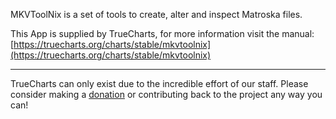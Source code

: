MKVToolNix is a set of tools to create, alter and inspect Matroska files.

This App is supplied by TrueCharts, for more information visit the manual: [https://truecharts.org/charts/stable/mkvtoolnix](https://truecharts.org/charts/stable/mkvtoolnix)

---

TrueCharts can only exist due to the incredible effort of our staff.
Please consider making a [donation](https://truecharts.org/sponsor) or contributing back to the project any way you can!

